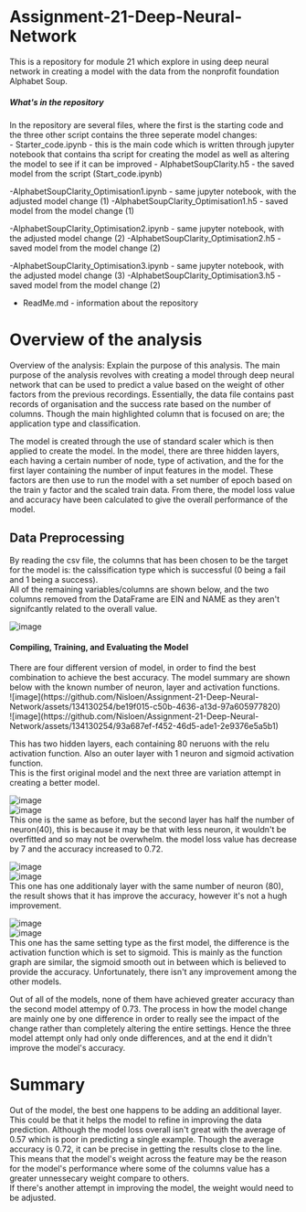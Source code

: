 # Assignment-21-Deep-Neural-Network
This is a repository for module 21 which explore in using deep neural network in creating a model with the data from the nonprofit foundation Alphabet Soup.
<h5>What's in the repository</h5>
In the repository are several files, where the first is the starting code and the three other script contains the three seperate model changes:<br/>
- Starter_code.ipynb - this is the main code which is written through jupyter notebook that contains tha script for creating the model as well as altering the model to see if it can be improved
- AlphabetSoupClarity.h5 - the saved model from the script (Start_code.ipynb)

-AlphabetSoupClarity_Optimisation1.ipynb - same jupyter notebook, with the adjusted model change (1)
-AlphabetSoupClarity_Optimisation1.h5 - saved model from the model change (1)

-AlphabetSoupClarity_Optimisation2.ipynb - same jupyter notebook, with the adjusted model change (2)
-AlphabetSoupClarity_Optimisation2.h5 - saved model from the model change (2)

-AlphabetSoupClarity_Optimisation3.ipynb - same jupyter notebook, with the adjusted model change (3)
-AlphabetSoupClarity_Optimisation3.h5 - saved model from the model change (2)

- ReadMe.md - information about the repository



<h1>Overview of the analysis</h1>
Overview of the analysis: Explain the purpose of this analysis.
The main purpose of the analysis revolves with creating a model through deep neural network that can be used to predict a value based on the weight of other factors from the previous recordings.
Essentially, the data file contains past records of organisation and the success rate based on the number of columns. Though the main highlighted column that is focused on are; the application type and classification.<br/>

The model is created through the use of standard scaler which is then applied to create the model. In the model, there are three hidden layers, each having a certain number of node, type of activation, and the for the 
first layer containing the number of input features in the model. These factors are then use to run the model with a set number of epoch based on the train y factor and the scaled train data. From there, the model loss value
and accuracy have been calculated to give the overall performance of the model.

<h2>Data Preprocessing</h2>
By reading the csv file, the columns that has been chosen to be the target for the model is: the calssification type which is successful (0 being a fail and 1 being a success).<br/>
All of the remaining variables/columns are shown below, and the two columns removed from the DataFrame are EIN and NAME as they aren't signifcantly related to the overall value.

![image](https://github.com/Nisloen/Assignment-21-Deep-Neural-Network/assets/134130254/4a1f1c8f-442d-4cd4-b368-cb84ea938fdc)

<h4>Compiling, Training, and Evaluating the Model</h4>
There are four different version of model, in order to find the best combination to achieve the best accuracy. The model summary are shown below with the known number of neuron, layer and activation functions.<br/>
![image](https://github.com/Nisloen/Assignment-21-Deep-Neural-Network/assets/134130254/be19f015-c50b-4636-a13d-97a605977820) <br/>
![image](https://github.com/Nisloen/Assignment-21-Deep-Neural-Network/assets/134130254/93a687ef-f452-46d5-ade1-2e9376e5a5b1) <br/>

This has two hidden layers, each containing 80 neruons with the relu activation function. Also an outer layer with 1 neuron and sigmoid activation function.<br/>
This is the first original model and the next three are variation attempt in creating a better model.<br/>

![image](https://github.com/Nisloen/Assignment-21-Deep-Neural-Network/assets/134130254/f7b16d1f-c2fe-47de-8747-07e9fffe0687)<br/>
![image](https://github.com/Nisloen/Assignment-21-Deep-Neural-Network/assets/134130254/256d4436-9661-4d13-abbc-42090b1ceb09)<br/>
This one is the same as before, but the second layer has half the number of neuron(40), this is because it may be that with less neuron, it wouldn't be overfitted and so may not be overwhelm. the model loss value has
decrease by 7 and the accuracy increased to 0.72.<br/>

![image](https://github.com/Nisloen/Assignment-21-Deep-Neural-Network/assets/134130254/332449b8-a030-4f00-8309-69d9ac595a7e)<br/>
![image](https://github.com/Nisloen/Assignment-21-Deep-Neural-Network/assets/134130254/45d2ea47-9517-48a1-8539-7db817b4f32d)<br/>
This one has one additionaly layer with the same number of neuron (80), the result shows that it has improve the accuracy, however it's not a hugh improvement.

![image](https://github.com/Nisloen/Assignment-21-Deep-Neural-Network/assets/134130254/7b96965f-3cde-44ab-af9a-641716e41adf)<br/>
![image](https://github.com/Nisloen/Assignment-21-Deep-Neural-Network/assets/134130254/6d76988f-046b-4511-a8e0-140e908277ab)<br/>
This one has the same setting type as the first model, the difference is the activation function which is set to sigmoid. This is mainly as the function graph are similar, the sigmoid smooth out in between which is believed
to provide the accuracy. Unfortunately, there isn't any improvement among the other models.<br/>


Out of all of the models, none of them have achieved greater accuracy than the second model attempy of 0.73. The process in how the model change are mainly one by one difference in order to really see the impact of the change
rather than completely altering the entire settings. Hence the three model attempt only had only onde differences, and at the end it didn't improve the model's accuracy. <br/>


# Summary
Out of the model, the best one happens to be adding an additional layer. This could be that it helps the model to refine in improving the data prediction. Although the model loss overall isn't great with the average of 0.57 which is
poor in predicting a single example. Though the average accuracy is 0.72, it can be precise in getting the results close to the line. This means that the model's weight across the feature may be the reason for the model's performance where
some of the columns value has a greater unnessecary weight compare to others.<br/>
If there's another attempt in improving the model, the weight would need to be adjusted.
